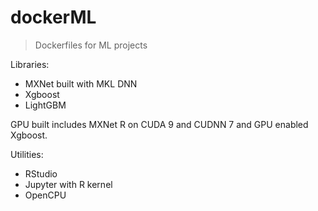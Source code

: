 dockerML
================

> Dockerfiles for ML projects

Libraries:

-   MXNet built with MKL DNN
-   Xgboost
-   LightGBM

GPU built includes MXNet R on CUDA 9 and CUDNN 7 and GPU enabled Xgboost.

Utilities:

-   RStudio
-   Jupyter with R kernel
-   OpenCPU
